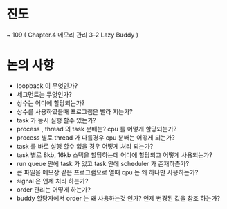 # 진도
~ 109 ( Chapter.4 메모리 관리 3-2 Lazy Buddy )
# 논의 사항
* loopback 이 무엇인가?
* 세그먼트는 무엇인가?
* 상수는 어디에 할당되는가?
* 상수를 사용하였을때 프로그램은 빨라 지는가?
* task 가 동시 실행 할수 있는가?
* process , thread 의 task 분배는? cpu 를 어떻게 할당되는가?
* process 별로 thread 가 다를경우 cpu 분배는 어떻게 되는가?
* task 를 바로 실행 할수 없을 경우 어떻게 처리 되는가?
* task 별로 8kb, 16kb 스택을 할당하는데 어디에 할당되고 어떻게 사용되는가?
* run queue 안에 task 가 있고 task 안에 scheduler 가 존재하즌가?
* 큰 파일을 메모장 같은 프로그램으로 열때 cpu 는 왜 하나만 사용하는가?
* signal 은 언제 처리 하는가?
* order 관리는 어떻게 하는가? 
* buddy 할당자에서 order 는 왜 사용하는것 인가? 언제 변경된 값을 참조 하는가? 
